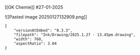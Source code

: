 [[GK Chemie]]
#27-01-2025 

![[Pasted image 20250127132909.png]]

```handdrawn-ink
{
	"versionAtEmbed": "0.3.3",
	"filepath": "Ink/Drawing/2025.1.27 - 13.45pm.drawing",
	"width": 760,
	"aspectRatio": 3.04
}
```
